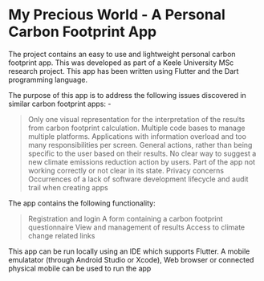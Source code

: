 # My Precious World - A Personal Carbon Footprint App

The project contains an easy to use and lightweight personal carbon footprint app. This was developed as part of a Keele University MSc research project. This app has been written using Flutter and the Dart programming language.

The purpose of this app is to address the following issues discovered in similar carbon footprint apps: -
> Only one visual representation for the interpretation of the results from carbon footprint calculation.
> Multiple code bases to manage multiple platforms.
> Applications with information overload and too many responsibilities per screen.
> General actions, rather than being specific to the user based on their results.
> No clear way to suggest a new climate emissions reduction action by users.
> Part of the app not working correctly or not clear in its state.
> Privacy concerns
> Occurrences of a lack of software development lifecycle and audit trail when creating apps

The app contains the following functionality:
> Registration and login
> A form containing a carbon footprint questionnaire
> View and management of results
> Access to climate change related links

This app can be run locally using an IDE which supports Flutter. A mobile emulatator (through Android Studio or Xcode), Web browser or connected physical mobile can be used to run the app